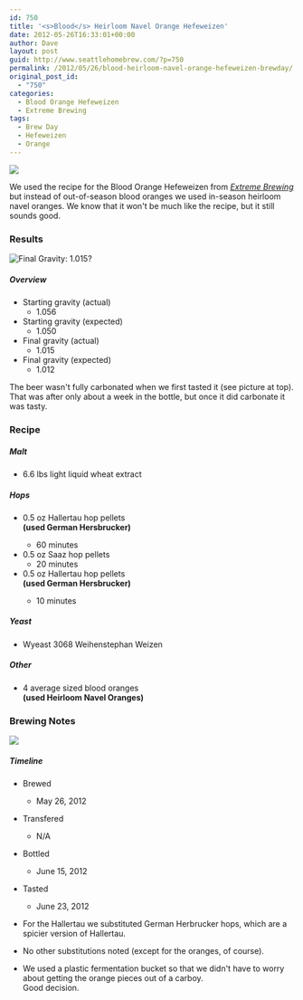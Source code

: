 ```yaml
---
id: 750
title: '<s>Blood</s> Heirloom Navel Orange Hefeweizen'
date: 2012-05-26T16:33:01+00:00
author: Dave
layout: post
guid: http://www.seattlehomebrew.com/?p=750
permalink: /2012/05/26/blood-heirloom-navel-orange-hefeweizen-brewday/
original_post_id:
  - "750"
categories:
  - Blood Orange Hefeweizen
  - Extreme Brewing
tags:
  - Brew Day
  - Hefeweizen
  - Orange
---
```

<img class="aligncenter" src="/wp-content/uploads/2013/07/img_0021-e13728793715961.jpg" />

We used the recipe for the Blood Orange Hefeweizen from [_Extreme Brewing_](http://rcm.amazon.com/e/cm?lt1=_blank&bc1=000000&IS2=1&bg1=FFFFFF&fc1=000000&lc1=0000FF&t=seatthomeb-20&o=1&p=8&l=as4&m=amazon&f=ifr&ref=ss_til&asins=1592532934) but instead of out-of-season blood oranges we used in-season heirloom navel oranges. We know that it won't be much like the recipe, but it still sounds good.

<!--more-->

### Results

<img class="alignleft" src="/wp-content/uploads/2013/07/img_04431-375x500.jpg" alt="Final Gravity: 1.015?" /> 

##### Overview

  * Starting gravity (actual) 
      * 1.056
  * Starting gravity (expected) 
      * 1.050
  * Final gravity (actual) 
      * 1.015
  * Final gravity (expected) 
      * 1.012 

The beer wasn't fully carbonated when we first tasted it (see picture at top). That was after only about a week in the bottle, but once it did carbonate it was tasty.

### Recipe

##### Malt

  * 6.6 lbs light liquid wheat extract

##### Hops

  * 0.5 oz Hallertau hop pellets  
    **(used German Hersbrucker)**</p> 
      * 60 minutes
  * 0.5 oz Saaz hop pellets 
      * 20 minutes
  * 0.5 oz Hallertau hop pellets  
    **(used German Hersbrucker)**</p> 
      * 10 minutes

##### Yeast

  * Wyeast 3068 Weihenstephan Weizen

##### Other

  * 4 average sized blood oranges  
    **(used Heirloom Navel Oranges)** 

### Brewing Notes

<img class="alignright" src="/wp-content/uploads/2013/07/img_04391-375x500.jpg" /> 

##### Timeline

  * Brewed 
      * May 26, 2012
  * Transfered 
      * N/A
  * Bottled 
      * June 15, 2012
  * Tasted 
      * June 23, 2012 

  * For the Hallertau we substituted German Herbrucker hops, which are a spicier version of Hallertau.
  * No other substitutions noted (except for the oranges, of course).
  * We used a plastic fermentation bucket so that we didn't have to worry about getting the orange pieces out of a carboy.    
    Good decision.